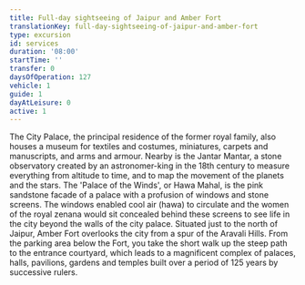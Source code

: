 ```yaml
---
title: Full-day sightseeing of Jaipur and Amber Fort
translationKey: full-day-sightseeing-of-jaipur-and-amber-fort
type: excursion
id: services
duration: '08:00'
startTime: ''
transfer: 0
daysOfOperation: 127
vehicle: 1
guide: 1
dayAtLeisure: 0
active: 1
---
```

The City Palace, the principal residence of the former royal family, also houses a museum for textiles and costumes, miniatures, carpets and manuscripts, and arms and armour. Nearby is the Jantar Mantar, a stone observatory created by an astronomer-king in the 18th century to measure everything from altitude to time, and to map the movement of the planets and the stars.    The 'Palace of the Winds', or Hawa Mahal, is the pink sandstone facade of a palace with a profusion of windows and stone screens. The windows enabled cool air (hawa) to circulate and the women of the royal zenana would sit concealed behind these screens to see life in the city beyond the walls of the city palace.    Situated just to the north of Jaipur, Amber Fort overlooks the city from a spur of the Aravali Hills. From the parking area below the Fort, you take the short walk up the steep path to the entrance courtyard, which leads to a magnificent complex of palaces, halls, pavilions, gardens and temples built over a period of 125 years by successive rulers.